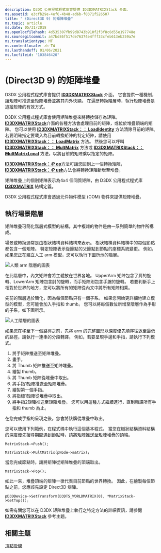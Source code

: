 ```yaml
---
description: D3DX 公用程式程式庫會提供 ID3DXMATRIXStack 介面。
ms.assetid: e3cfb29e-4ef6-4b48-ad6b-f0371f526507
title: " (Direct3D 9) 的矩陣堆疊"
ms.topic: article
ms.date: 05/31/2018
ms.openlocfilehash: 4d535307fb99d8743b910f2f3f8c6d55e197748e
ms.sourcegitcommit: a47bd86f517de76374e4fff33cfeb613eb259a7e
ms.translationtype: MT
ms.contentlocale: zh-TW
ms.lasthandoff: 01/06/2021
ms.locfileid: "103846420"
---
```

# <a name="matrix-stacks-direct3d-9"></a> (Direct3D 9) 的矩陣堆疊

D3DX 公用程式程式庫會提供 [**ID3DXMATRIXStack**](id3dxmatrixstack.md) 介面。 它會提供一種機制，讓矩陣可推送至矩陣堆疊並將其向外快顯。 在遍歷轉換階層時，執行矩陣堆疊是追蹤矩陣的有效方式。

D3DX 公用程式程式庫會使用矩陣堆疊來將轉換儲存為矩陣。 [**ID3DXMATRIXStack**](id3dxmatrixstack.md)介面的各種方法會處理目前的矩陣，或位於堆疊頂端的矩陣。 您可以使用 [**ID3DXMATRIXStack：： LoadIdentity**](id3dxmatrixstack--loadidentity.md) 方法清除目前的矩陣。 若要明確指定要載入為目前轉換矩陣的特定矩陣，請使用 [**ID3DXMATRIXStack：： LoadMatrix**](id3dxmatrixstack--loadmatrix.md) 方法。 然後您可以呼叫 [**ID3DXMATRIXStack：： MultMatrix**](id3dxmatrixstack--multmatrix.md) 方法或 [**ID3DXMATRIXStack：： MultMatrixLocal**](id3dxmatrixstack--multmatrixlocal.md) 方法，以將目前的矩陣乘以指定的矩陣。

[**ID3DXMATRIXStack：:P op**](id3dxmatrixstack--pop.md)方法可讓您回到上一個轉換矩陣， [**ID3DXMATRIXStack：:P ush**](id3dxmatrixstack--push.md)方法會將轉換矩陣新增至堆疊。

矩陣堆疊上的個別矩陣表示為4x4 個同質矩陣，由 D3DX 公用程式程式庫 [**D3DXMATRIX**](d3dxmatrix.md) 結構定義。

D3DX 公用程式程式庫會透過元件物件模型 (COM) 物件來提供矩陣堆疊。

## <a name="implementing-a-scene-hierarchy"></a>執行場景階層

矩陣堆疊可簡化階層式模型的結構，其中複雜的物件是由一系列簡單的物件所構成。

場景或轉換通常是由樹狀結構資料結構來表示。 樹狀結構資料結構中的每個節點都包含一個矩陣。 特定矩陣表示從節點的父節點到節點的座標系統變更。 例如，如果您正在建立人工 arm 模型，您可以執行下圖所示的階層。

![人類 arm 階層的圖表](images/stack1.png)

在此階層中，內文矩陣會將主體放在世界各地。 UpperArm 矩陣包含了肩的旋轉、LowerArm 矩陣包含肘的旋轉，而手矩陣則包含手腕的旋轉。 若要判斷手上相對於世界的地方，您可以將所有的矩陣從內文中將所有矩陣相乘。

先前的階層過於簡化，因為每個節點只有一個子系。 如果您開始更詳細地建立模型的模型，您可能會加入手指和 thumb。 您可以將每個數位新增至階層作為手形的子系，如下圖所示。

![人工階層的圖表](images/stack2.png)

如果您在移至下一個路徑之前，先將 arm 的完整圖形以深度優先順序往返至最低的路徑，請執行一連串的分段轉譯。 例如，若要呈現手邊和手指，請執行下列模式。

1.  將手矩陣推送至矩陣堆疊。
2.  畫手。
3.  將 Thumb 矩陣推送至矩陣堆疊。
4.  繪製 thumb。
5.  將 Thumb 矩陣從堆疊中取出。
6.  將手指1矩陣推送至矩陣堆疊。
7.  繪製第一個手指。
8.  將指標1矩陣從堆疊中取出。
9.  將手指2矩陣推送至矩陣堆疊。 您可以用這種方式繼續進行，直到轉譯所有手指和 thumb 為止。

在您完成手指的呈現之後，您會將該牌從堆疊中取出。

您可以使用下列範例，在程式碼中執行這個基本程式。 當您在樹狀結構資料結構的深度優先搜尋期間遇到節點時，請將矩陣推送至矩陣堆疊的頂端。


```
MatrixStack->Push();

MatrixStack->MultMatrix(pNode->matrix);
```



當您完成節點時，請將矩陣從矩陣堆疊的頂端取出。


```
MatrixStack->Pop();
```



如此一來，堆疊頂端的矩陣一律代表目前節點的世界轉換。 因此，在繪製每個節點之前，您應該先設定 Direct3D 矩陣。


```
pD3DDevice->SetTransform(D3DTS_WORLDMATRIX(0), *MatrixStack->GetTop());
```



如需有關您可以在 D3DX 矩陣堆疊上執行之特定方法的詳細資訊，請參閱 [**ID3DXMATRIXStack**](id3dxmatrixstack.md) 參考主題。

## <a name="related-topics"></a>相關主題

<dl> <dt>

[頂點管線](vertex-pipeline.md)
</dt> </dl>

 

 



